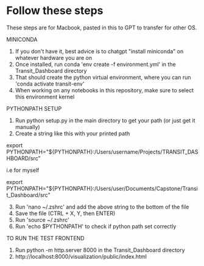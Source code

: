 # Follow these steps
These steps are for Macbook, pasted in this to GPT to transfer for other OS.

MINICONDA 

1. If you don't have it, best advice is to chatgpt "install miniconda" on whatever hardware you are on
2. Once installed, run conda 'env create -f environment.yml' in the Transit_Dashboard directory
3. That should create the python virtual environment, where you can run 'conda activate transit-env'
4. When working on any notebooks in this repository, make sure to select this environment kernel

PYTHONPATH SETUP

1. Run python setup.py in the main directory to get your path (or just get it manually)
2. Create a string like this with your printed path

export PYTHONPATH="${PYTHONPATH}:/Users/username/Projects/TRANSIT_DASHBOARD/src"

i.e for myself

export PYTHONPATH="${PYTHONPATH}:/Users/user/Documents/Capstone/Transit_Dashboard/src"

3. Run 'nano ~/.zshrc' and add the above string to the bottom of the file
4. Save the file (CTRL + X, Y, then ENTER)
5. Run 'source ~/.zshrc'
6. Run 'echo $PYTHONPATH' to check if python path set correctly

TO RUN THE TEST FRONTEND

1. Run python -m http.server 8000 in the Transit_Dashboard directory
2. http://localhost:8000/visualization/public/index.html